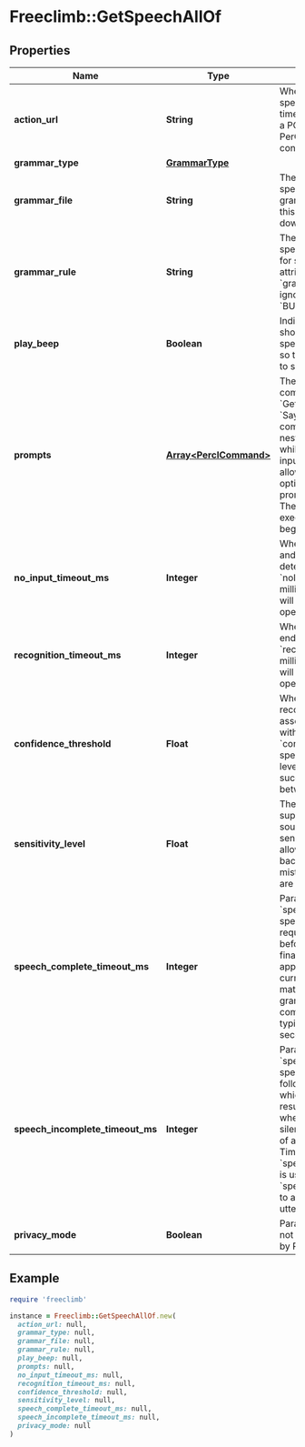 # Freeclimb::GetSpeechAllOf

## Properties

| Name | Type | Description | Notes |
| ---- | ---- | ----------- | ----- |
| **action_url** | **String** | When the caller has finished speaking or the command has timed out, FreeClimb will make a POST request to this URL. A PerCL response is expected to continue handling the call. |  |
| **grammar_type** | [**GrammarType**](GrammarType.md) |  | [optional] |
| **grammar_file** | **String** | The grammar file to use for speech recognition. If grammarType is set to URL, this attribute is specified as a download URL. |  |
| **grammar_rule** | **String** | The grammar rule within the specified grammar file to use for speech recognition. This attribute is optional if &#x60;grammarType&#x60; is &#x60;URL&#x60; and ignored if &#x60;grammarType&#x60; is &#x60;BUILTIN&#x60;. | [optional] |
| **play_beep** | **Boolean** | Indicates whether a beep should be played just before speech recognition is initiated so that the speaker can start to speak. | [optional] |
| **prompts** | [**Array&lt;PerclCommand&gt;**](PerclCommand.md) | The JSON array of PerCL commands to nest within the &#x60;GetSpeech&#x60; command. The &#x60;Say&#x60;, &#x60;Play&#x60;, and &#x60;Pause&#x60; commands can be used. The nested actions are executed while FreeClimb is waiting for input from the caller. This allows for playing menu options to the caller and to prompt for the expected input. These commands stop executing when the caller begins to input speech. | [optional] |
| **no_input_timeout_ms** | **Integer** | When recognition is started and there is no speech detected for &#x60;noInputTimeoutMs&#x60; milliseconds, the recognizer will terminate the recognition operation. | [optional] |
| **recognition_timeout_ms** | **Integer** | When playback of prompts ends and there is no match for &#x60;recognitionTimeoutMs&#x60; milliseconds, the recognizer will terminate the recognition operation. | [optional] |
| **confidence_threshold** | **Float** | When a recognition resource recognizes a spoken phrase, it associates a confidence level with that match. Parameter &#x60;confidenceThreshold&#x60; specifies what confidence level is considered a successful match. Values are between 0.0 and 1.0. | [optional] |
| **sensitivity_level** | **Float** | The speech recognizer supports a variable level of sound sensitivity. The sensitivityLevel attribute allows for filtering out background noise, so it is not mistaken for speech. Values are between 0.0 and 1.0  | [optional] |
| **speech_complete_timeout_ms** | **Integer** | Parameter &#x60;speechCompleteTimeoutMs&#x60; specifies the length of silence required following user speech before the speech recognizer finalizes a result. This timeout applies when the recognizer currently has a complete match against an active grammar. Reasonable speech complete timeout values are typically in the range of 0.3 seconds to 1.0 seconds. | [optional] |
| **speech_incomplete_timeout_ms** | **Integer** | Parameter &#x60;speechIncompleteTimeoutMs&#x60; specifies the length of silence following user speech after which a recognizer finalizes a result. This timeout applies when the speech prior to the silence is an incomplete match of all active grammars. Timeout &#x60;speechIncompleteTimeoutMs&#x60; is usually longer than &#x60;speechCompleteTimeoutMs&#x60; to allow users to pause mid-utterance. | [optional] |
| **privacy_mode** | **Boolean** | Parameter privacyMode will not log the &#x60;text&#x60; as required by PCI compliance. | [optional] |

## Example

```ruby
require 'freeclimb'

instance = Freeclimb::GetSpeechAllOf.new(
  action_url: null,
  grammar_type: null,
  grammar_file: null,
  grammar_rule: null,
  play_beep: null,
  prompts: null,
  no_input_timeout_ms: null,
  recognition_timeout_ms: null,
  confidence_threshold: null,
  sensitivity_level: null,
  speech_complete_timeout_ms: null,
  speech_incomplete_timeout_ms: null,
  privacy_mode: null
)
```

